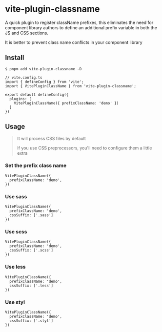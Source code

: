 # vite-plugin-classname

A quick plugin to register className prefixes, this eliminates the need for component library authors to define an additional prefix variable in both the JS and CSS sections.

It is better to prevent class name conflicts in your component library

## Install

```shell
$ pnpm add vite-plugin-classname -D
```

```tsx
// vite.config.ts
import { defineConfig } from 'vite';
import { VitePluginClassName } from 'vite-plugin-classname';

export default defineConfig({
  plugins: [
    VitePluginClassName({ prefixClassName: 'demo' })
  ]
})
```

## Usage

> It will process CSS files by default
>
> If you use CSS preprocessors, you'll need to configure them a little extra

### Set the prefix class name

```tsx
VitePluginClassName({ 
  prefixClassName: 'demo', 
})
```

### Use sass

```tsx
VitePluginClassName({ 
  prefixClassName: 'demo', 
  cssSuffix: ['.sass']
})
```

### Use scss

```tsx
VitePluginClassName({ 
  prefixClassName: 'demo', 
  cssSuffix: ['.scss']
})
```

### Use less

```tsx
VitePluginClassName({ 
  prefixClassName: 'demo', 
  cssSuffix: ['.less']
})
```

### Use styl

```tsx
VitePluginClassName({ 
  prefixClassName: 'demo', 
  cssSuffix: ['.styl']
})
```

